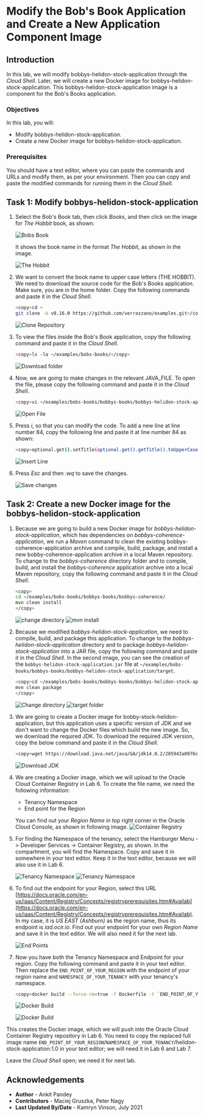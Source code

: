 # Modify the Bob's Book Application and Create a New Application Component Image

## Introduction

In this lab, we will modify bobbys-helidon-stock-application through the *Cloud Shell*. Later, we will create a new Docker image for bobbys-helidon-stock-application. This bobbys-helidon-stock-application image is a component for the Bob's Books application.

### Objectives

In this lab, you will:

* Modify bobbys-helidon-stock-application.
* Create a new Docker image for bobbys-helidon-stock-application.

### Prerequisites

You should have a text editor, where you can paste the commands and URLs and modify them, as per your environment. Then you can copy and paste the modified commands for running them in the *Cloud Shell*.

## Task 1: Modify bobbys-helidon-stock-application

1. Select the Bob's Book tab, then click *Books*, and then click on the image for *The Hobbit* book, as shown:

    ![Bobs Book](images/1.png " ")

    It shows the book name in the format *The Hobbit*, as shown in the image.

    ![The Hobbit](images/2.png " ")

2. We want to convert the book name to upper case letters (THE HOBBIT). We need to download the source code for the Bob's Books application. Make sure, you are in the home folder. Copy the following commands and paste it in the *Cloud Shell*.

    ```bash
    <copy>cd ~
    git clone -b v0.16.0 https://github.com/verrazzano/examples.git</copy>
    ```

    ![Clone Repository](images/3.png " ")

3. To view the files inside the Bob's Book application, copy the following command and paste it in the *Cloud Shell*.

    ```bash
    <copy>ls -la ~/examples/bobs-books/</copy>
    ```

    ![Download folder](images/4.png " ")

4. Now, we are going to make changes in the relevant JAVA_FILE. To open the file, please copy the following command and paste it in the *Cloud Shell*.

    ```bash
    <copy>vi ~/examples/bobs-books/bobbys-books/bobbys-helidon-stock-application/src/main/java/org/books/bobby/BookResource.java</copy>
    ```

    ![Open File](images/5.png " ")

5. Press *i*, so that you can modify the code. To add a new line at line number 84, copy the following line and paste it at line number 84 as shown:

    ```bash
    <copy>optional.get().setTitle(optional.get().getTitle().toUpperCase());</copy>
    ```

    ![Insert Line](images/6.png " ")

6. Press *Esc* and then *:wq* to save the changes.

    ![Save changes](images/7.png " ")

## Task 2: Create a new Docker image for the bobbys-helidon-stock-application

1. Because we are going to build a new Docker image for *bobbys-helidon-stock-application*, which has dependencies on *bobbys-coherence-application*, we run a *Maven* command to clean the existing bobbys-coherence-application archive and compile, build, package, and install a new bobby-coherence-application archive in a local Maven repository. To change to the *bobbys-coherence* directory folder and to compile, build, and install the *bobbys-coherence* application archive into a local Maven repository, copy the following command and paste it in the *Cloud Shell*.

    ```bash
    <copy>
    cd ~/examples/bobs-books/bobbys-books/bobbys-coherence/
    mvn clean install
    </copy>
    ```

    ![change directory](images/8.png " ")
    ![mvn install](images/9.png " ")

2. Because we modified *bobbys-helidon-stock-application*, we need to compile, build, and package this application. To change to the *bobbys-helidon-stock-application* directory and to package *bobbys-helidon-stock-application* into a JAR file, copy the following command and paste it in the *Cloud Shell*.  In the second image, you can see the creation of the `bobbys-helidon-stock-application.jar` file at `~/examples/bobs-books/bobbys-books/bobbys-helidon-stock-application/target`.

    ```bash
    <copy>cd ~/examples/bobs-books/bobbys-books/bobbys-helidon-stock-application/
    mvn clean package
    </copy>
    ```

    ![Change directory](images/11.png " ")
    ![target folder](images/13.png " ")

3. We are going to create a Docker image for bobby-stock-helidon-application, but this application uses a specific version of JDK and we don't want to change the Docker files which build the new image. So, we download the required JDK. To download the required JDK version, copy the below command and paste it in the *Cloud Shell*.

    ```bash
    <copy>wget https://download.java.net/java/GA/jdk14.0.2/205943a0976c4ed48cb16f1043c5c647/12/GPL/openjdk-14.0.2_linux-x64_bin.tar.gz</copy>
    ```

    ![Download JDK](images/14.png " ")

4. We are creating a Docker image, which we will upload to the Oracle Cloud Container Registry in Lab 6. To create the file name, we need the following information:

    * Tenancy Namespace
    * End point for the Region

    You can find out your *Region Name* in top right corner in the Oracle Cloud Console, as shown in following image.
    ![Container Registry](images/15.png " ")

5. For finding the Namespace of the tenancy, select the Hamburger Menu -> Developer Services -> Container Registry, as shown. In the compartment, you will find the Namespace. Copy and save it in somewhere in your text editor. Keep it in the text editor, because we will also use it in Lab 6.

    ![Tenancy Namespace](images/20.png " ")
    ![Tenancy Namespace](images/16.png " ")

6. To find out the endpoint for your Region, select this URL [https://docs.oracle.com/en-us/iaas/Content/Registry/Concepts/registryprerequisites.htm#Availab](https://docs.oracle.com/en-us/iaas/Content/Registry/Concepts/registryprerequisites.htm#Availab). In my case, it is *US EAST (Ashburn)* as the region name, thus its endpoint is *iad.ocir.io*. Find out your endpoint for your own *Region Name* and save it in the text editor. We will also need it for the next lab.

    ![End Points](images/17.png " ")

7. Now you have both the Tenancy Namespace and Endpoint for your region. Copy the following command and paste it in your text editor. Then replace the `END_POINT_OF_YOUR_REGION` with the endpoint of your region name and `NAMESPACE_OF_YOUR_TENANCY` with your tenancy's namespace.

    ```bash
    <copy>docker build --force-rm=true -f Dockerfile -t `END_POINT_OF_YOUR_REGION`/`NAMESPACE_OF_YOUR_TENANCY`/helidon-stock-application:1.0 .</copy>
    ```

    ![Docker Build](images/18.png " ")

    ![Docker Build](images/19.png " ")

This creates the Docker image, which we will push into the Oracle Cloud Container Registry repository in Lab 6. You need to copy the replaced full image name `END_POINT_OF_YOUR_REGION`/`NAMESPACE_OF_YOUR_TENANCY`/helidon-stock-application:1.0 in your text editor; we will need it in Lab 6 and Lab 7.

Leave the *Cloud Shell* open; we need it for next lab.

## Acknowledgements

* **Author** -  Ankit Pandey
* **Contributors** - Maciej Gruszka, Peter Nagy
* **Last Updated By/Date** - Kamryn Vinson, July 2021
